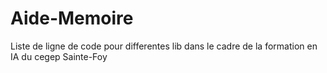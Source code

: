 # Aide-Memoire
Liste de ligne de code pour differentes lib dans le cadre de la formation en IA du cegep Sainte-Foy
